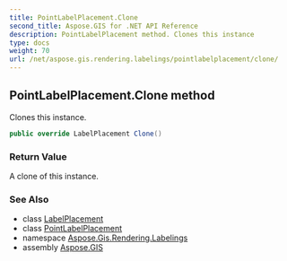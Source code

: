 ```yaml
---
title: PointLabelPlacement.Clone
second_title: Aspose.GIS for .NET API Reference
description: PointLabelPlacement method. Clones this instance
type: docs
weight: 70
url: /net/aspose.gis.rendering.labelings/pointlabelplacement/clone/
---
```

## PointLabelPlacement.Clone method

Clones this instance.

```csharp
public override LabelPlacement Clone()
```

### Return Value

A clone of this instance.

### See Also

* class [LabelPlacement](../../labelplacement/)
* class [PointLabelPlacement](../)
* namespace [Aspose.Gis.Rendering.Labelings](../../pointlabelplacement/)
* assembly [Aspose.GIS](../../../)


